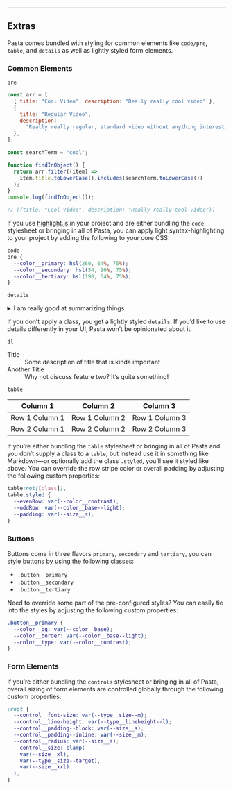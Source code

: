 ---

## Extras

Pasta comes bundled with styling for common elements like `code/pre`, `table`, and `details` as well as lightly styled form elements.

### Common Elements

`pre`

```javascript
const arr = [
  { title: "Cool Video", description: "Really really cool video" },
  {
    title: "Regular Video",
    description:
      "Really really regular, standard video without anything interesting",
  },
];

const searchTerm = "cool";

function findInObject() {
  return arr.filter((item) =>
    item.title.toLowerCase().includes(searchTerm.toLowerCase())
  );
}
console.log(findInObject());

// [{title: "Cool Video", description: "Really really cool video"}]
```

<info webc:nokeep>

If you use [highlight.js](https://highlightjs.org/) in your project and are either bundling the `code` stylesheet or bringing in all of Pasta, you can apply light syntax-highlighting to your project by adding the following to your core CSS:

```css
code,
pre {
  --color__primary: hsl(260, 64%, 75%);
  --color__secondary: hsl(54, 90%, 75%);
  --color__tertiary: hsl(190, 64%, 75%);
}
```

</info>

`details`

<details>
  <summary>I am really good at summarizing things</summary>
  <p><em>Except for secrets, those are hidden, safe!</em></p>
</details>

<info webc:nokeep>

If you don’t apply a class, you get a lightly styled `details`. If you’d like to use details differently in your UI, Pasta won’t be opinionated about it.

</info>

`dl`

<dl>
  <dt>Title</dt>
  <dd>Some description of title that is kinda important</dd>
  <dt>Another Title</dt>
  <dd>Why not discuss feature two? It’s quite something!</dd>
</dl>

`table`

| Column 1       | Column 2       | Column 3       |
| -------------- | -------------- | -------------- |
| Row 1 Column 1 | Row 1 Column 2 | Row 1 Column 3 |
| Row 2 Column 1 | Row 2 Column 2 | Row 2 Column 3 |

<info webc:nokeep>

If you’re either bundling the `table` stylesheet or bringing in all of Pasta and you don’t supply a class to a `table`, but instead use it in something like Markdown—or optionally add the class `.styled`, you’ll see it styled like above. You can override the row stripe color or overall padding by adjusting the following custom properties:

```css
table:not([class]),
table.styled {
  --evenRow: var(--color__contrast);
  --oddRow: var(--color__base--light);
  --padding: var(--size__s);
}
```

</info>

### Buttons

<buttons-block webc:nokeep></buttons-block>

<info webc:nokeep>

Buttons come in three flavors `primary`, `secondary` and `tertiary`, you can style buttons by using the following classes:

- `.button__primary`
- `.button__secondary`
- `.button__tertiary`

Need to override some part of the pre-configured styles? You can easily tie into the styles by adjusting the following custom properties:

```css
.button__primary {
  --color__bg: var(--color__base);
  --color__border: var(--color__base--light);
  --color__type: var(--color__contrast);
}
```

</info>

### Form Elements

<form-block webc:nokeep></form-block>

<info webc:nokeep>

If you’re either bundling the `controls` stylesheet or bringing in all of Pasta, overall sizing of form elements are controlled globally through the following custom properties:

```css
:root {
  --control__font-size: var(--type__size--m);
  --control__line-height: var(--type__lineheight--l);
  --control__padding--block: var(--size__s);
  --control__padding--inline: var(--size__m);
  --control__radius: var(--size__s);
  --control__size: clamp(
    var(--size__xl),
    var(--type__size--target),
    var(--size__xxl)
  );
}
```

</info>
